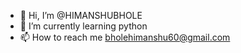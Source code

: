 - 👋 Hi, I’m @HIMANSHUBHOLE
- 🌱 I’m currently learning python
- 📫 How to reach me bholehimanshu60@gmail.com

<!---
HIMANSHUBHOLE/HIMANSHUBHOLE is a ✨ special ✨ repository because its `README.md` (this file) appears on your GitHub profile.
You can click the Preview link to take a look at your changes.
--->
